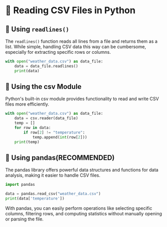 # 📄 Reading CSV Files in Python

## 📘 Using `readlines()`

The `readlines()` function reads all lines from a file and returns them as a list. While simple, handling CSV data this way can be cumbersome, especially for extracting specific rows or columns.

```python
with open("weather_data.csv") as data_file:
    data = data_file.readlines()
    print(data)
```

## 📗 Using the csv Module

Python's built-in csv module provides functionality to read and write CSV files more efficiently.

```python
with open("weather_data.csv") as data_file:
    data = csv.reader(data_file)
    temp = []
    for row in data:
        if row[2] != "temperature":
            temp.append(int(row[2]))
    print(temp)
```

## 📙 Using pandas(RECOMMENDED)

The pandas library offers powerful data structures and functions for data analysis, making it easier to handle CSV files.

```python
import pandas

data = pandas.read_csv("weather_data.csv")
print(data['temperature'])
```

With pandas, you can easily perform operations like selecting specific columns, filtering rows, and computing statistics without manually opening or parsing the file.
